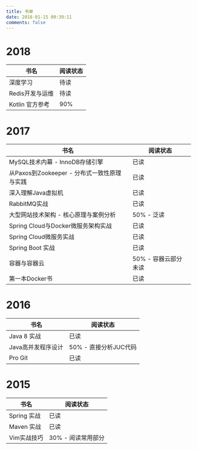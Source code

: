 ```yaml
---
title: 书单
date: 2018-01-15 00:39:11
comments: false
---
```


# 2018

| 书名            | 阅读状态 |
| --------------- | -------- |
| 深度学习        | 待读     |
| Redis开发与运维 | 待读     |
| Kotlin 官方参考 | 90%      |

# 2017

| 书名                                        | 阅读状态             |
| ------------------------------------------- | -------------------- |
| MySQL技术内幕 - InnoDB存储引擎              | 已读                 |
| 从Paxos到Zookeeper - 分布式一致性原理与实践 | 已读                 |
| 深入理解Java虚拟机                          | 已读                 |
| RabbitMQ实战                                | 已读                 |
| 大型网站技术架构 - 核心原理与案例分析       | 50% - 泛读           |
| Spring Cloud与Docker微服务架构实战          | 已读                 |
| Spring Cloud微服务实战                      | 已读                 |
| Spring Boot 实战                            | 已读                 |
| 容器与容器云                                | 50% - 容器云部分未读 |
| 第一本Docker书                              | 已读                 |

# 2016
| 书名               | 阅读状态              |
| ------------------ | --------------------- |
| Java 8 实战        | 已读                  |
| Java高并发程序设计 | 50% - 直接分析JUC代码 |
| Pro Git            | 已读                  |

# 2015
| 书名        | 阅读状态           |
| ----------- | ------------------ |
| Spring 实战 | 已读               |
| Maven 实战  | 已读               |
| Vim实战技巧 | 30% - 阅读常用部分 |
